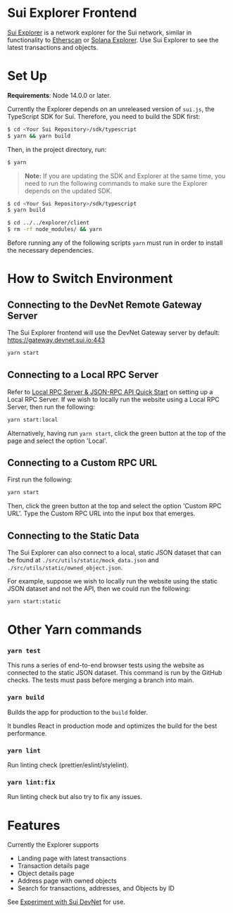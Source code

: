 # Sui Explorer Frontend

[Sui Explorer](https://explorer.devnet.sui.io/) is a network explorer for the Sui network, similar in functionality to [Etherscan](https://etherscan.io/) or [Solana Explorer](https://explorer.solana.com/). Use Sui Explorer to see the latest transactions and objects.

# Set Up

**Requirements**: Node 14.0.0 or later.

Currently the Explorer depends on an unreleased version of `sui.js`, the TypeScript SDK for Sui. Therefore, you need to build the SDK first:

```bash
$ cd <Your Sui Repository>/sdk/typescript
$ yarn && yarn build
```

Then, in the project directory, run:

```bash
$ yarn
```

> **Note:** If you are updating the SDK and Explorer at the same time, you need to run the following commands to make sure the Explorer depends on the updated SDK.

```bash
$ cd <Your Sui Repository>/sdk/typescript
$ yarn build

$ cd ../../explorer/client
$ rm -rf node_modules/ && yarn
```

Before running any of the following scripts `yarn` must run in order to install the necessary dependencies.

# How to Switch Environment

## Connecting to the DevNet Remote Gateway Server

The Sui Explorer frontend will use the DevNet Gateway server by default: https://gateway.devnet.sui.io:443

```bash
yarn start

```

## Connecting to a Local RPC Server

Refer to [Local RPC Server & JSON-RPC API Quick Start](../../doc/src/build/json-rpc.md) on setting up a Local RPC Server. If we wish to locally run the website using a Local RPC Server, then run the following:

```bash
yarn start:local

```

Alternatively, having run `yarn start`, click the green button at the top of the page and select the option 'Local'.

## Connecting to a Custom RPC URL

First run the following:

```bash
yarn start

```

Then, click the green button at the top and select the option 'Custom RPC URL'. Type the Custom RPC URL into the input box that emerges.

## Connecting to the Static Data

The Sui Explorer can also connect to a local, static JSON dataset that can be found at `./src/utils/static/mock_data.json` and `./src/utils/static/owned_object.json`.

For example, suppose we wish to locally run the website using the static JSON dataset and not the API, then we could run the following:

```bash
yarn start:static

```

# Other Yarn commands

### `yarn test`

This runs a series of end-to-end browser tests using the website as connected to the static JSON dataset. This command is run by the GitHub checks. The tests must pass before merging a branch into main.

### `yarn build`

Builds the app for production to the `build` folder.

It bundles React in production mode and optimizes the build for the best performance.

### `yarn lint`

Run linting check (prettier/eslint/stylelint).

### `yarn lint:fix`

Run linting check but also try to fix any issues.

# Features

Currently the Explorer supports

-   Landing page with latest transactions
-   Transaction details page
-   Object details page
-   Address page with owned objects
-   Search for transactions, addresses, and Objects by ID

See [Experiment with Sui DevNet](https://docs.sui.io/build/devnet) for use.
